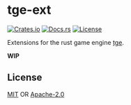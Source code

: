 # tge-ext

[![Crates.io](https://img.shields.io/crates/v/tge-ext)](https://crates.io/crates/tge-ext)
[![Docs.rs](https://docs.rs/tge-ext/badge.svg)](https://docs.rs/tge-ext)
[![License](https://img.shields.io/crates/l/tge-ext)](#License)

Extensions for the rust game engine [tge](https://github.com/TakWolf/tge).

__WIP__

## License

[MIT](LICENSE-MIT) OR [Apache-2.0](LICENSE-APACHE)

